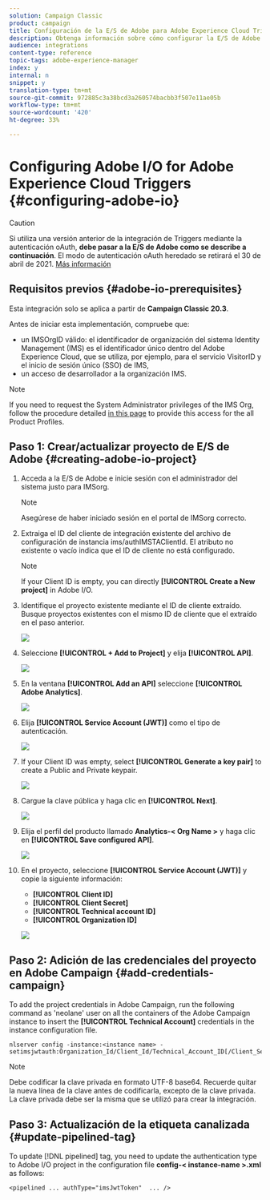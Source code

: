 ```yaml
---
solution: Campaign Classic
product: campaign
title: Configuración de la E/S de Adobe para Adobe Experience Cloud Triggers
description: Obtenga información sobre cómo configurar la E/S de Adobe para Adobe Experience Cloud Triggers
audience: integrations
content-type: reference
topic-tags: adobe-experience-manager
index: y
internal: n
snippet: y
translation-type: tm+mt
source-git-commit: 972885c3a38bcd3a260574bacbb3f507e11ae05b
workflow-type: tm+mt
source-wordcount: '420'
ht-degree: 33%

---
```



# Configuring Adobe I/O for Adobe Experience Cloud Triggers {#configuring-adobe-io}

>[!CAUTION]
>
>Si utiliza una versión anterior de la integración de Triggers mediante la autenticación oAuth, **debe pasar a la E/S de Adobe como se describe a continuación**. El modo de autenticación oAuth heredado se retirará el 30 de abril de 2021. [Más información](https://experienceleaguecommunities.adobe.com/t5/adobe-analytics-discussions/adobe-analytics-legacy-api-end-of-life-notice/td-p/385411)

## Requisitos previos {#adobe-io-prerequisites}

Esta integración solo se aplica a partir de **Campaign Classic 20.3**.

Antes de iniciar esta implementación, compruebe que:

* un IMSOrgID válido: el identificador de organización del sistema Identity Management (IMS) es el identificador único dentro del Adobe Experience Cloud, que se utiliza, por ejemplo, para el servicio VisitorID y el inicio de sesión único (SSO) de IMS,
* un acceso de desarrollador a la organización IMS.

>[!NOTE]
>
>If you need to request the System Administrator privileges of the IMS Org, follow the procedure detailed [in this page](https://helpx.adobe.com/ca/enterprise/admin-guide.html/ca/enterprise/using/manage-developers.ug.html) to provide this access for the all Product Profiles.


## Paso 1: Crear/actualizar proyecto de E/S de Adobe {#creating-adobe-io-project}

1. Acceda a la E/S de Adobe e inicie sesión con el administrador del sistema justo para IMSorg.

   >[!NOTE]
   >
   > Asegúrese de haber iniciado sesión en el portal de IMSorg correcto.

1. Extraiga el ID del cliente de integración existente del archivo de configuración de instancia ims/authIMSTAClientId. El atributo no existente o vacío indica que el ID de cliente no está configurado.

   >[!NOTE]
   >
   >If your Client ID is empty, you can directly **[!UICONTROL Create a New project]** in Adobe I/O.

1. Identifique el proyecto existente mediante el ID de cliente extraído. Busque proyectos existentes con el mismo ID de cliente que el extraído en el paso anterior.

   ![](assets/do-not-localize/adobe_io_8.png)

1. Seleccione **[!UICONTROL + Add to Project]** y elija **[!UICONTROL API]**.

   ![](assets/do-not-localize/adobe_io_1.png)

1. En la ventana **[!UICONTROL Add an API]** seleccione **[!UICONTROL Adobe Analytics]**.

   ![](assets/do-not-localize/adobe_io_2.png)

1. Elija **[!UICONTROL Service Account (JWT)]** como el tipo de autenticación.

   ![](assets/do-not-localize/adobe_io_3.png)

1. If your Client ID was empty, select **[!UICONTROL Generate a key pair]** to create a Public and Private keypair.

   ![](assets/do-not-localize/adobe_io_4.png)

1. Cargue la clave pública y haga clic en **[!UICONTROL Next]**.

   ![](assets/do-not-localize/adobe_io_5.png)

1. Elija el perfil del producto llamado **Analytics-&lt; Org Name >** y haga clic en **[!UICONTROL Save configured API]**.

   ![](assets/do-not-localize/adobe_io_6.png)

1. En el proyecto, seleccione **[!UICONTROL Service Account (JWT)]** y copie la siguiente información:
   * **[!UICONTROL Client ID]**
   * **[!UICONTROL Client Secret]**
   * **[!UICONTROL Technical account ID]**
   * **[!UICONTROL Organization ID]**

   ![](assets/do-not-localize/adobe_io_7.png)

## Paso 2: Adición de las credenciales del proyecto en Adobe Campaign {#add-credentials-campaign}

To add the project credentials in Adobe Campaign, run the following command as &#39;neolane&#39; user on all the containers of the Adobe Campaign instance to insert the **[!UICONTROL Technical Account]** credentials in the instance configuration file.

```
nlserver config -instance:<instance name> -setimsjwtauth:Organization_Id/Client_Id/Technical_Account_ID[/Client_Secret[/Base64_encoded_Private_Key]]
```

>[!NOTE]
>
>Debe codificar la clave privada en formato UTF-8 base64. Recuerde quitar la nueva línea de la clave antes de codificarla, excepto de la clave privada. La clave privada debe ser la misma que se utilizó para crear la integración.

## Paso 3: Actualización de la etiqueta canalizada {#update-pipelined-tag}

To update [!DNL pipelined] tag, you need to update the authentication type to Adobe I/O project in the configuration file **config-&lt; instance-name >.xml** as follows:

```
<pipelined ... authType="imsJwtToken"  ... />
```
